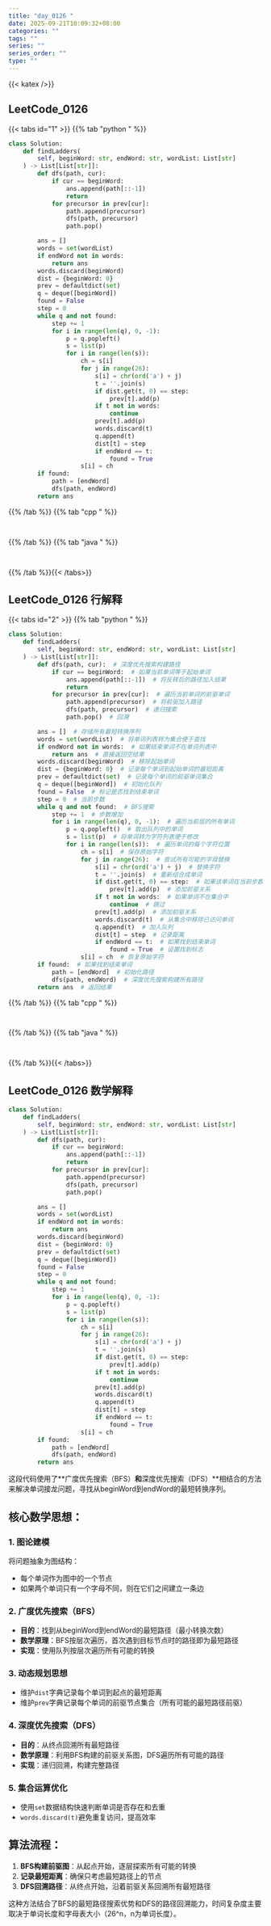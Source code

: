 ```yaml
---
title: "day_0126 "
date: 2025-09-21T10:09:32+08:00
categories: ""
tags: ""
series: ""
series_order: ""
type: ""
---
```


{{< katex />}}


## LeetCode_0126 

{{< tabs id="1" >}}
{{% tab "python " %}}

```python 
class Solution:
    def findLadders(
        self, beginWord: str, endWord: str, wordList: List[str]
    ) -> List[List[str]]:
        def dfs(path, cur):
            if cur == beginWord:
                ans.append(path[::-1])
                return
            for precursor in prev[cur]:
                path.append(precursor)
                dfs(path, precursor)
                path.pop()

        ans = []
        words = set(wordList)
        if endWord not in words:
            return ans
        words.discard(beginWord)
        dist = {beginWord: 0}
        prev = defaultdict(set)
        q = deque([beginWord])
        found = False
        step = 0
        while q and not found:
            step += 1
            for i in range(len(q), 0, -1):
                p = q.popleft()
                s = list(p)
                for i in range(len(s)):
                    ch = s[i]
                    for j in range(26):
                        s[i] = chr(ord('a') + j)
                        t = ''.join(s)
                        if dist.get(t, 0) == step:
                            prev[t].add(p)
                        if t not in words:
                            continue
                        prev[t].add(p)
                        words.discard(t)
                        q.append(t)
                        dist[t] = step
                        if endWord == t:
                            found = True
                    s[i] = ch
        if found:
            path = [endWord]
            dfs(path, endWord)
        return ans 
```

{{% /tab %}}
{{% tab "cpp " %}}

```cpp 
 
```

{{% /tab %}}
{{% tab "java " %}}

```java 
 
```

{{% /tab %}}{{< /tabs>}}

## LeetCode_0126  行解释

{{< tabs id="2" >}}
{{% tab "python " %}}

```python
class Solution:
    def findLadders(
        self, beginWord: str, endWord: str, wordList: List[str]
    ) -> List[List[str]]:
        def dfs(path, cur):  # 深度优先搜索构建路径
            if cur == beginWord:  # 如果当前单词等于起始单词
                ans.append(path[::-1])  # 将反转后的路径加入结果
                return
            for precursor in prev[cur]:  # 遍历当前单词的前驱单词
                path.append(precursor)  # 将前驱加入路径
                dfs(path, precursor)  # 递归搜索
                path.pop()  # 回溯

        ans = []  # 存储所有最短转换序列
        words = set(wordList)  # 将单词列表转为集合便于查找
        if endWord not in words:  # 如果结束单词不在单词列表中
            return ans  # 直接返回空结果
        words.discard(beginWord)  # 移除起始单词
        dist = {beginWord: 0}  # 记录每个单词到起始单词的最短距离
        prev = defaultdict(set)  # 记录每个单词的前驱单词集合
        q = deque([beginWord])  # 初始化队列
        found = False  # 标记是否找到结束单词
        step = 0  # 当前步数
        while q and not found:  # BFS搜索
            step += 1  # 步数增加
            for i in range(len(q), 0, -1):  # 遍历当前层的所有单词
                p = q.popleft()  # 取出队列中的单词
                s = list(p)  # 将单词转为字符列表便于修改
                for i in range(len(s)):  # 遍历单词的每个字符位置
                    ch = s[i]  # 保存原始字符
                    for j in range(26):  # 尝试所有可能的字母替换
                        s[i] = chr(ord('a') + j)  # 替换字符
                        t = ''.join(s)  # 重新组合成单词
                        if dist.get(t, 0) == step:  # 如果该单词在当前步数已被访问
                            prev[t].add(p)  # 添加前驱关系
                        if t not in words:  # 如果单词不在集合中
                            continue  # 跳过
                        prev[t].add(p)  # 添加前驱关系
                        words.discard(t)  # 从集合中移除已访问单词
                        q.append(t)  # 加入队列
                        dist[t] = step  # 记录距离
                        if endWord == t:  # 如果找到结束单词
                            found = True  # 设置找到标志
                    s[i] = ch  # 恢复原始字符
        if found:  # 如果找到结束单词
            path = [endWord]  # 初始化路径
            dfs(path, endWord)  # 深度优先搜索构建所有路径
        return ans  # 返回结果
```

{{% /tab %}}
{{% tab "cpp " %}}

```cpp 
 
```

{{% /tab %}}
{{% tab "java " %}}

```java 
 
```

{{% /tab %}}{{< /tabs>}}

## LeetCode_0126  数学解释

```python 
class Solution:
    def findLadders(
        self, beginWord: str, endWord: str, wordList: List[str]
    ) -> List[List[str]]:
        def dfs(path, cur):
            if cur == beginWord:
                ans.append(path[::-1])
                return
            for precursor in prev[cur]:
                path.append(precursor)
                dfs(path, precursor)
                path.pop()

        ans = []
        words = set(wordList)
        if endWord not in words:
            return ans
        words.discard(beginWord)
        dist = {beginWord: 0}
        prev = defaultdict(set)
        q = deque([beginWord])
        found = False
        step = 0
        while q and not found:
            step += 1
            for i in range(len(q), 0, -1):
                p = q.popleft()
                s = list(p)
                for i in range(len(s)):
                    ch = s[i]
                    for j in range(26):
                        s[i] = chr(ord('a') + j)
                        t = ''.join(s)
                        if dist.get(t, 0) == step:
                            prev[t].add(p)
                        if t not in words:
                            continue
                        prev[t].add(p)
                        words.discard(t)
                        q.append(t)
                        dist[t] = step
                        if endWord == t:
                            found = True
                    s[i] = ch
        if found:
            path = [endWord]
            dfs(path, endWord)
        return ans 
```


这段代码使用了**广度优先搜索（BFS）**和**深度优先搜索（DFS）**相结合的方法来解决单词接龙问题，寻找从beginWord到endWord的最短转换序列。

## 核心数学思想：

### 1. 图论建模
将问题抽象为图结构：
- 每个单词作为图中的一个节点
- 如果两个单词只有一个字母不同，则在它们之间建立一条边

### 2. 广度优先搜索（BFS）
- **目的**：找到从beginWord到endWord的最短路径（最小转换次数）
- **数学原理**：BFS按层次遍历，首次遇到目标节点时的路径即为最短路径
- **实现**：使用队列按层次遍历所有可能的转换

### 3. 动态规划思想
- 维护`dist`字典记录每个单词到起点的最短距离
- 维护`prev`字典记录每个单词的前驱节点集合（所有可能的最短路径前驱）

### 4. 深度优先搜索（DFS）
- **目的**：从终点回溯所有最短路径
- **数学原理**：利用BFS构建的前驱关系图，DFS遍历所有可能的路径
- **实现**：递归回溯，构建完整路径

### 5. 集合运算优化
- 使用`set`数据结构快速判断单词是否存在和去重
- `words.discard(t)`避免重复访问，提高效率

## 算法流程：
1. **BFS构建前驱图**：从起点开始，逐层探索所有可能的转换
2. **记录最短距离**：确保只考虑最短路径上的节点
3. **DFS回溯路径**：从终点开始，沿着前驱关系回溯所有最短路径

这种方法结合了BFS的最短路径搜索优势和DFS的路径回溯能力，时间复杂度主要取决于单词长度和字母表大小（26^n，n为单词长度）。

